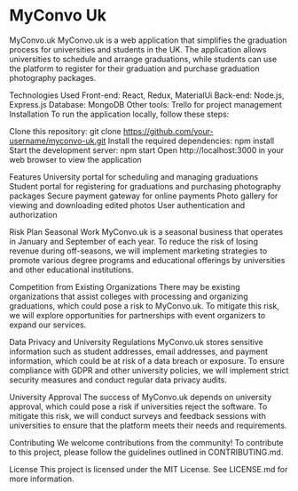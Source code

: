 # MyConvo Uk


MyConvo.uk
MyConvo.uk is a web application that simplifies the graduation process for universities and students in the UK. The application allows universities to schedule and arrange graduations, while students can use the platform to register for their graduation and purchase graduation photography packages.

Technologies Used
Front-end: React, Redux, MaterialUi Back-end: Node.js, Express.js Database: MongoDB Other tools: Trello for project management Installation To run the application locally, follow these steps:

Clone this repository: git clone https://github.com/your-username/myconvo-uk.git
Install the required dependencies: npm install Start the development server: npm start Open http://localhost:3000 in your web browser to view the application

Features
University portal for scheduling and managing graduations Student portal for registering for graduations and purchasing photography packages Secure payment gateway for online payments Photo gallery for viewing and downloading edited photos User authentication and authorization

Risk Plan
Seasonal Work MyConvo.uk is a seasonal business that operates in January and September of each year. To reduce the risk of losing revenue during off-seasons, we will implement marketing strategies to promote various degree programs and educational offerings by universities and other educational institutions.

Competition from Existing Organizations
There may be existing organizations that assist colleges with processing and organizing graduations, which could pose a risk to MyConvo.uk. To mitigate this risk, we will explore opportunities for partnerships with event organizers to expand our services.

Data Privacy and University Regulations
MyConvo.uk stores sensitive information such as student addresses, email addresses, and payment information, which could be at risk of a data breach or exposure. To ensure compliance with GDPR and other university policies, we will implement strict security measures and conduct regular data privacy audits.

University Approval
The success of MyConvo.uk depends on university approval, which could pose a risk if universities reject the software. To mitigate this risk, we will conduct surveys and feedback sessions with universities to ensure that the platform meets their needs and requirements.

Contributing
We welcome contributions from the community! To contribute to this project, please follow the guidelines outlined in CONTRIBUTING.md.

License
This project is licensed under the MIT License. See LICENSE.md for more information.
